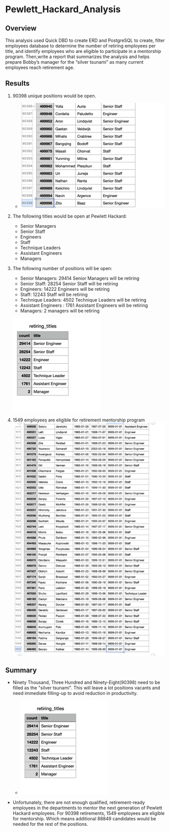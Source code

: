 # Pewlett_Hackard_Analysis
## Overview
This analysis used Quick DBD to create ERD and PostgreSQL to create, filter employees database to determine the number of retiring employees per title, and identify employees who are eligible to participate in a mentorship program. Then,write a report that summarizes the analysis and helps prepare Bobby’s manager for the “silver tsunami” as many current employees reach retirement age.
## Results
1. 90398 unique positions would be open.
    - ![unique_title2.png](unique_title2.png)
2. The following titles would be open at Pewlett Hackard:
    - Senior Managers
    - Senior Staff
    - Engineers
    - Staff
    - Technique Leaders
    - Assistant Engineers
    - Managers
3. The following number of positions will be open:
    - Senior Managers: 29414 Senior Managers will be retiring
    - Senior Staff: 28254 Senior Staff will be retiring
    - Engineers: 14222 Engineers will be retiring
    - Staff: 12243 Staff will be retiring
    - Technique Leaders: 4502 Technique Leaders will be retiring
    - Assistant Engineers : 1761 Assistant Engineers will be retiring
    - Managers: 2 managers will be retiring
  
     ![retiring_titles.png](retiring_titles.png)
4. 1549 employees are eligible for retirement mentorship program 
     ![mentorship_eligibility.png](mentorship_eligibility.png)

## Summary
- Ninety Thousand, Three Hundred and Ninety-Eight(90398) need to be filled as the "silver tsunami". This will leave a lot positions vacants and need immediate         filling-up to avoid reduction in productivity.
  -  ![retiring_titles.png](retiring_titles.png)

- Unfortunately, there are not enough qualified, retirement-ready employees in the departments to mentor the next generation of Pewlett Hackard employees. For 90398   retirements, 1549 employees are eligible for mentorship. Which means additional 88849 candidates would be needed for the rest of the positions.
